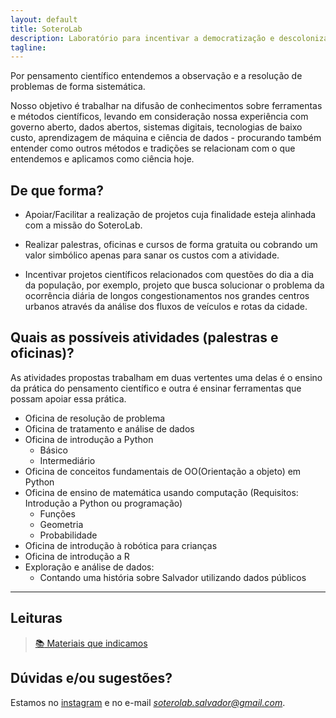 ```yaml
---
layout: default
title: SoteroLab
description: Laboratório para incentivar a democratização e descolonização do pensamento científico
tagline: 
---
```

Por pensamento científico entendemos a observação e a resolução de problemas de forma sistemática.

Nosso objetivo é trabalhar na difusão de conhecimentos sobre ferramentas e métodos científicos, levando em consideração nossa experiência com governo aberto, dados abertos, sistemas digitais, tecnologias de baixo custo, aprendizagem de máquina e ciência de dados - procurando também entender como outros métodos e tradições se relacionam com o que entendemos e aplicamos como ciência hoje.

## De que forma? 

- Apoiar/Facilitar a realização de projetos cuja finalidade esteja alinhada com a missão do SoteroLab.

- Realizar palestras, oficinas e cursos de forma gratuita ou cobrando um valor simbólico apenas para sanar os custos com a atividade.

- Incentivar projetos científicos relacionados com questões do dia a dia da população, por exemplo, projeto que busca solucionar o problema da ocorrência diária de longos congestionamentos nos grandes centros urbanos através da análise dos fluxos de veículos e rotas da cidade.

## Quais as possíveis atividades (palestras e oficinas)?

As atividades propostas trabalham em duas vertentes uma delas é o ensino da prática do pensamento científico e outra é ensinar ferramentas que possam apoiar essa prática.

- Oficina de resolução de problema
- Oficina de tratamento e análise de dados
- Oficina de introdução a Python
    - Básico
    - Intermediário
- Oficina de conceitos fundamentais de OO(Orientação a objeto) em Python
- Oficina de ensino de matemática usando computação (Requisitos: Introdução a Python ou programação)
  - Funções
  - Geometria
  - Probabilidade
- Oficina de introdução à robótica para crianças 
- Oficina de introdução a R
- Exploração e análise de dados:
  - Contando uma história sobre Salvador utilizando dados públicos 

---

## Leituras

> [:books: Materiais que indicamos](links.md)


## Dúvidas e/ou sugestões?

Estamos no [instagram](https://www.instagram.com/soterolab_/) e no e-mail *soterolab.salvador@gmail.com*.
